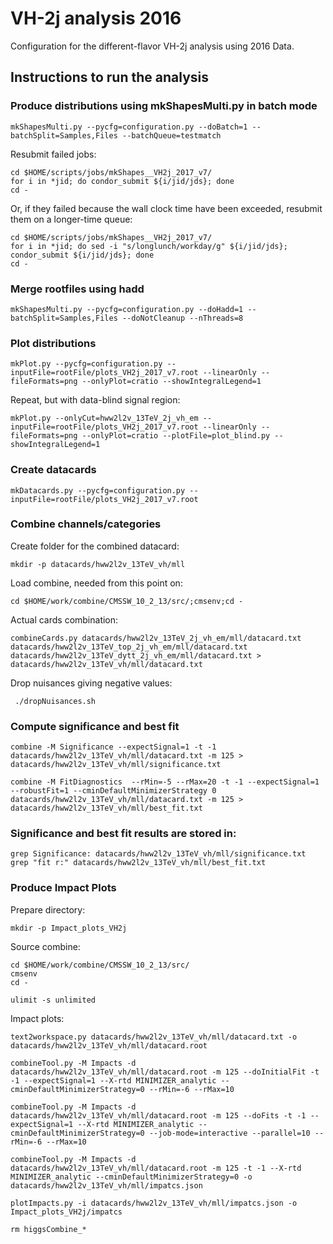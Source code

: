 # VH-2j analysis 2016

Configuration for the different-flavor VH-2j analysis using 2016 Data.

## Instructions to run the analysis

### Produce distributions using mkShapesMulti.py in batch mode

    mkShapesMulti.py --pycfg=configuration.py --doBatch=1 --batchSplit=Samples,Files --batchQueue=testmatch

Resubmit failed jobs:

    cd $HOME/scripts/jobs/mkShapes__VH2j_2017_v7/
    for i in *jid; do condor_submit ${i/jid/jds}; done
    cd -

Or, if they failed because the wall clock time have been exceeded, resubmit them on a longer-time queue:

    cd $HOME/scripts/jobs/mkShapes__VH2j_2017_v7/
    for i in *jid; do sed -i "s/longlunch/workday/g" ${i/jid/jds}; condor_submit ${i/jid/jds}; done
    cd -

### Merge rootfiles using hadd

    mkShapesMulti.py --pycfg=configuration.py --doHadd=1 --batchSplit=Samples,Files --doNotCleanup --nThreads=8

### Plot distributions

    mkPlot.py --pycfg=configuration.py --inputFile=rootFile/plots_VH2j_2017_v7.root --linearOnly --fileFormats=png --onlyPlot=cratio --showIntegralLegend=1

Repeat, but with data-blind signal region:

    mkPlot.py --onlyCut=hww2l2v_13TeV_2j_vh_em --inputFile=rootFile/plots_VH2j_2017_v7.root --linearOnly --fileFormats=png --onlyPlot=cratio --plotFile=plot_blind.py --showIntegralLegend=1

### Create datacards

    mkDatacards.py --pycfg=configuration.py --inputFile=rootFile/plots_VH2j_2017_v7.root

### Combine channels/categories

Create folder for the combined datacard:

    mkdir -p datacards/hww2l2v_13TeV_vh/mll

Load combine, needed from this point on:

    cd $HOME/work/combine/CMSSW_10_2_13/src/;cmsenv;cd -

Actual cards combination:

    combineCards.py datacards/hww2l2v_13TeV_2j_vh_em/mll/datacard.txt datacards/hww2l2v_13TeV_top_2j_vh_em/mll/datacard.txt datacards/hww2l2v_13TeV_dytt_2j_vh_em/mll/datacard.txt > datacards/hww2l2v_13TeV_vh/mll/datacard.txt

Drop nuisances giving negative values:

     ./dropNuisances.sh

### Compute significance and best fit

    combine -M Significance --expectSignal=1 -t -1 datacards/hww2l2v_13TeV_vh/mll/datacard.txt -m 125 > datacards/hww2l2v_13TeV_vh/mll/significance.txt

    combine -M FitDiagnostics  --rMin=-5 --rMax=20 -t -1 --expectSignal=1 --robustFit=1 --cminDefaultMinimizerStrategy 0 datacards/hww2l2v_13TeV_vh/mll/datacard.txt -m 125 > datacards/hww2l2v_13TeV_vh/mll/best_fit.txt

### Significance and best fit results are stored in:

    grep Significance: datacards/hww2l2v_13TeV_vh/mll/significance.txt
    grep "fit r:" datacards/hww2l2v_13TeV_vh/mll/best_fit.txt

### Produce Impact Plots

Prepare directory:

    mkdir -p Impact_plots_VH2j

Source combine:

    cd $HOME/work/combine/CMSSW_10_2_13/src/
    cmsenv
    cd -

    ulimit -s unlimited

Impact plots:

    text2workspace.py datacards/hww2l2v_13TeV_vh/mll/datacard.txt -o datacards/hww2l2v_13TeV_vh/mll/datacard.root

    combineTool.py -M Impacts -d datacards/hww2l2v_13TeV_vh/mll/datacard.root -m 125 --doInitialFit -t -1 --expectSignal=1 --X-rtd MINIMIZER_analytic --cminDefaultMinimizerStrategy=0 --rMin=-6 --rMax=10

    combineTool.py -M Impacts -d datacards/hww2l2v_13TeV_vh/mll/datacard.root -m 125 --doFits -t -1 --expectSignal=1 --X-rtd MINIMIZER_analytic --cminDefaultMinimizerStrategy=0 --job-mode=interactive --parallel=10 --rMin=-6 --rMax=10

    combineTool.py -M Impacts -d datacards/hww2l2v_13TeV_vh/mll/datacard.root -m 125 -t -1 --X-rtd MINIMIZER_analytic --cminDefaultMinimizerStrategy=0 -o datacards/hww2l2v_13TeV_vh/mll/impatcs.json
    
    plotImpacts.py -i datacards/hww2l2v_13TeV_vh/mll/impatcs.json -o Impact_plots_VH2j/impatcs

    rm higgsCombine_*


